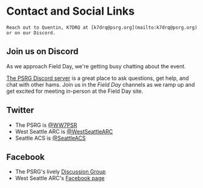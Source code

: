 # Contact and Social Links

```{admonition} Questions ?
Reach out to Quentin, K7DRQ at [k7drq@psrg.org](mailto:k7drq@psrg.org) or on our Discord.
```

## Join us on Discord

As we approach Field Day, we're getting busy chatting about the event.

[The PSRG Discord server](https://discord.gg/CdDmpybC72) is a great place to ask questions, get help, and chat with other hams. Join us in the *Field Day* channels as we ramp up and get excited for meeting in-person at the Field Day site.

## Twitter

- The PSRG is [@WW7PSR](https://twitter.com/ww7psr)
- West Seattle ARC is [@WestSeattleARC](https://twitter.com/westseattlearc)
- Seattle ACS is [@SeattleACS](https://twitter.com/SeattleACS)

## Facebook

- The PSRG's lively [Discussion Group](https://www.facebook.com/groups/ww7psr/)
- West Seattle ARC's [Facebook page](https://www.facebook.com/westseattlearc/)
